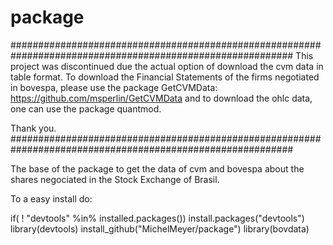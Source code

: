 ﻿# package

###########################################################################################################
This project was discontinued due the actual option of download the cvm data in table format.
To download the Financial Statements of the firms negotiated in bovespa, please use the package GetCVMData:
https://github.com/msperlin/GetCVMData
and to download the ohlc data, one can use the package quantmod.

Thank you.
###########################################################################################################


The base of the package to get the data of cvm and bovespa about the shares negociated in the Stock Exchange of Brasil.

To a easy install do:


if( ! "devtools" %in% installed.packages()) install.packages("devtools")
library(devtools)
install_github("MichelMeyer/package")
library(bovdata)
